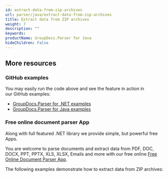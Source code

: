 ```yaml
---
id: extract-data-from-zip-archives
url: parser/java/extract-data-from-zip-archives
title: Extract data from ZIP archives
weight: 7
description: ""
keywords: 
productName: GroupDocs.Parser for Java
hideChildren: False
---
```

## More resources

### GitHub examples

You may easily run the code above and see the feature in action in our GitHub examples:

*   [GroupDocs.Parser for .NET examples](https://github.com/groupdocs-parser/GroupDocs.Parser-for-.NET)    
*   [GroupDocs.Parser for Java examples](https://github.com/groupdocs-parser/GroupDocs.Parser-for-Java)
    

### Free online document parser App

Along with full featured .NET library we provide simple, but powerful free Apps.

You are welcome to parse documents and extract data from PDF, DOC, DOCX, PPT, PPTX, XLS, XLSX, Emails and more with our free online [Free Online Document Parser App](https://products.groupdocs.app/parser).

The following examples demonstrate how to extract data from ZIP archives: